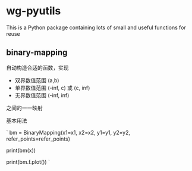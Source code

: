 # wg-pyutils

This is a Python package containing lots of small and useful functions for reuse

## binary-mapping

自动构造合适的函数，实现

* 双界数值范围 (a,b)
* 单界数值范围 (-inf, c) 或 (c, inf)
* 无界数值范围 (-inf, inf)

之间的一一映射

基本用法

`
bm = BinaryMapping(x1=x1, x2=x2, y1=y1, y2=y2, refer_points=refer_points)

print(bm(x))

print(bm.f.plot())
`
